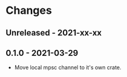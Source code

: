 # Changes

## Unreleased - 2021-xx-xx


## 0.1.0 - 2021-03-29
* Move local mpsc channel to it's own crate.
